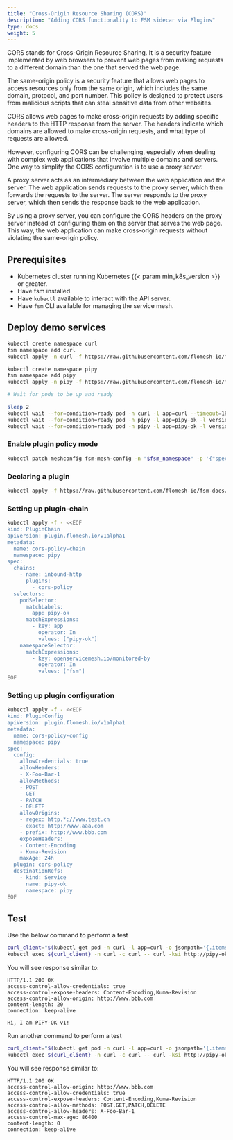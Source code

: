 ```yaml
---
title: "Cross-Origin Resource Sharing (CORS)"
description: "Adding CORS functionality to FSM sidecar via Plugins"
type: docs
weight: 5
---
```


CORS stands for Cross-Origin Resource Sharing. It is a security feature implemented by web browsers to prevent web pages from making requests to a different domain than the one that served the web page.

The same-origin policy is a security feature that allows web pages to access resources only from the same origin, which includes the same domain, protocol, and port number. This policy is designed to protect users from malicious scripts that can steal sensitive data from other websites.

CORS allows web pages to make cross-origin requests by adding specific headers to the HTTP response from the server. The headers indicate which domains are allowed to make cross-origin requests, and what type of requests are allowed.

However, configuring CORS can be challenging, especially when dealing with complex web applications that involve multiple domains and servers. One way to simplify the CORS configuration is to use a proxy server.

A proxy server acts as an intermediary between the web application and the server. The web application sends requests to the proxy server, which then forwards the requests to the server. The server responds to the proxy server, which then sends the response back to the web application.

By using a proxy server, you can configure the CORS headers on the proxy server instead of configuring them on the server that serves the web page. This way, the web application can make cross-origin requests without violating the same-origin policy.

## Prerequisites

- Kubernetes cluster running Kubernetes {{< param min_k8s_version >}} or greater.
- Have fsm installed.
- Have `kubectl` available to interact with the API server.
- Have `fsm` CLI available for managing the service mesh.
 
## Deploy demo services

```bash
kubectl create namespace curl
fsm namespace add curl
kubectl apply -n curl -f https://raw.githubusercontent.com/flomesh-io/fsm-docs/{{< param fsm_branch >}}/manifests/samples/plugins/curl.yaml

kubectl create namespace pipy
fsm namespace add pipy
kubectl apply -n pipy -f https://raw.githubusercontent.com/flomesh-io/fsm-docs/{{< param fsm_branch >}}/manifests/samples/plugins/pipy-ok.pipy.yaml

# Wait for pods to be up and ready

sleep 2
kubectl wait --for=condition=ready pod -n curl -l app=curl --timeout=180s
kubectl wait --for=condition=ready pod -n pipy -l app=pipy-ok -l version=v1 --timeout=180s
kubectl wait --for=condition=ready pod -n pipy -l app=pipy-ok -l version=v2 --timeout=180s
```

### Enable plugin policy mode

```bash
kubectl patch meshconfig fsm-mesh-config -n "$fsm_namespace" -p '{"spec":{"featureFlags":{"enablePluginPolicy":true}}}' --type=merge
```

### Declaring a plugin

```bash
kubectl apply -f https://raw.githubusercontent.com/flomesh-io/fsm-docs/{{< param fsm_branch >}}/manifests/samples/plugins/cors.yaml
```

### Setting up plugin-chain

```bash
kubectl apply -f - <<EOF
kind: PluginChain
apiVersion: plugin.flomesh.io/v1alpha1
metadata:
  name: cors-policy-chain
  namespace: pipy
spec:
  chains:
    - name: inbound-http
      plugins:
        - cors-policy
  selectors:
    podSelector:
      matchLabels:
        app: pipy-ok
      matchExpressions:
        - key: app
          operator: In
          values: ["pipy-ok"]
    namespaceSelector:
      matchExpressions:
        - key: openservicemesh.io/monitored-by
          operator: In
          values: ["fsm"]
EOF
```

### Setting up plugin configuration

```bash
kubectl apply -f - <<EOF
kind: PluginConfig
apiVersion: plugin.flomesh.io/v1alpha1
metadata:
  name: cors-policy-config
  namespace: pipy
spec:
  config:
    allowCredentials: true
    allowHeaders:
    - X-Foo-Bar-1
    allowMethods:
    - POST
    - GET
    - PATCH
    - DELETE
    allowOrigins:
    - regex: http.*://www.test.cn
    - exact: http://www.aaa.com
    - prefix: http://www.bbb.com
    exposeHeaders:
    - Content-Encoding
    - Kuma-Revision
    maxAge: 24h
  plugin: cors-policy
  destinationRefs:
    - kind: Service
      name: pipy-ok
      namespace: pipy
EOF
```

## Test

Use the below command to perform a test

```bash
curl_client="$(kubectl get pod -n curl -l app=curl -o jsonpath='{.items[0].metadata.name}')"
kubectl exec ${curl_client} -n curl -c curl -- curl -ksi http://pipy-ok.pipy:8080 -H "Origin: http://www.bbb.com"
```

You will see response similar to:

```console
HTTP/1.1 200 OK
access-control-allow-credentials: true
access-control-expose-headers: Content-Encoding,Kuma-Revision
access-control-allow-origin: http://www.bbb.com
content-length: 20
connection: keep-alive

Hi, I am PIPY-OK v1!
```


Run another command to perform a test

```bash
curl_client="$(kubectl get pod -n curl -l app=curl -o jsonpath='{.items[0].metadata.name}')"
kubectl exec ${curl_client} -n curl -c curl -- curl -ksi http://pipy-ok.pipy:8080 -H "Origin: http://www.bbb.com" -X OPTIONS
```

You will see response similar to:

```console
HTTP/1.1 200 OK
access-control-allow-origin: http://www.bbb.com
access-control-allow-credentials: true
access-control-expose-headers: Content-Encoding,Kuma-Revision
access-control-allow-methods: POST,GET,PATCH,DELETE
access-control-allow-headers: X-Foo-Bar-1
access-control-max-age: 86400
content-length: 0
connection: keep-alive
```